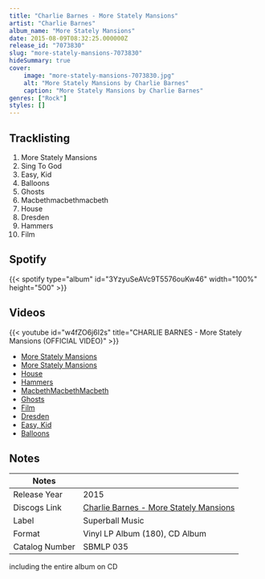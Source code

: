 ```yaml
---
title: "Charlie Barnes - More Stately Mansions"
artist: "Charlie Barnes"
album_name: "More Stately Mansions"
date: 2015-08-09T08:32:25.000000Z
release_id: "7073830"
slug: "more-stately-mansions-7073830"
hideSummary: true
cover:
    image: "more-stately-mansions-7073830.jpg"
    alt: "More Stately Mansions by Charlie Barnes"
    caption: "More Stately Mansions by Charlie Barnes"
genres: ["Rock"]
styles: []
---
```


## Tracklisting
1. More Stately Mansions
2. Sing To God
3. Easy, Kid
4. Balloons
5. Ghosts
6. Macbethmacbethmacbeth
7. House
8. Dresden
9. Hammers
10. Film


## Spotify
{{< spotify type="album" id="3YzyuSeAVc9T5576ouKw46" width="100%" height="500" >}}



## Videos
{{< youtube id="w4fZO6j6I2s" title="CHARLIE BARNES - More Stately Mansions (OFFICIAL VIDEO)" >}}
- [More Stately Mansions](https://www.youtube.com/watch?v=eyu-KXwb_kw)
- [More Stately Mansions](https://www.youtube.com/watch?v=8iUXhcEhyK0)
- [House](https://www.youtube.com/watch?v=V4YvBiOknoc)
- [Hammers](https://www.youtube.com/watch?v=FSMm4tvvuLc)
- [MacbethMacbethMacbeth](https://www.youtube.com/watch?v=qu6jzDyGJ4I)
- [Ghosts](https://www.youtube.com/watch?v=u9HC4Q4vw4A)
- [Film](https://www.youtube.com/watch?v=yuKB9iOIZ9g)
- [Dresden](https://www.youtube.com/watch?v=5Lihs48zLVs)
- [Easy, Kid](https://www.youtube.com/watch?v=Bs5IxgpJwTY)
- [Balloons](https://www.youtube.com/watch?v=wNF7N3xifoI)

## Notes
| Notes          |             |
| ---------------| ----------- |
| Release Year   | 2015 |
| Discogs Link   | [Charlie Barnes - More Stately Mansions](https://www.discogs.com/release/7073830-Charlie-Barnes-More-Stately-Mansions) |
| Label          | Superball Music |
| Format         | Vinyl LP Album (180), CD Album |
| Catalog Number | SBMLP 035 |

including the entire album on CD
